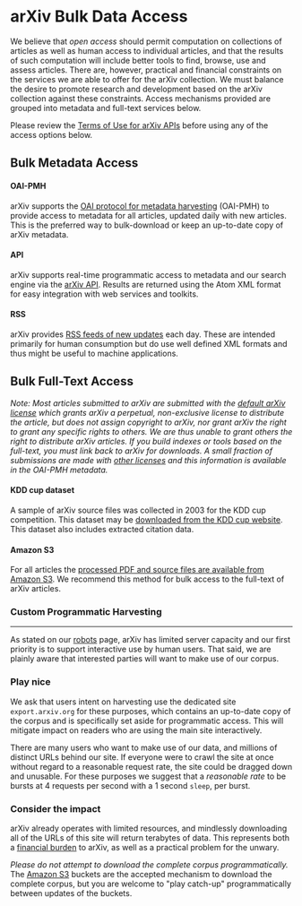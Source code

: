 arXiv Bulk Data Access
======================

We believe that *open access* should permit computation on collections
of articles as well as human access to individual articles, and that the
results of such computation will include better tools to find, browse,
use and assess articles. There are, however, practical and financial
constraints on the services we are able to offer for the arXiv
collection. We must balance the desire to promote research and
development based on the arXiv collection against these constraints.
Access mechanisms provided are grouped into metadata and full-text
services below.

Please review the [Terms of Use for arXiv APIs](./api/tou) before using any of
the access options below.

Bulk Metadata Access
--------------------

#### OAI-PMH

arXiv supports the [OAI protocol for metadata harvesting](oa/index)
(OAI-PMH) to provide access to metadata for all articles, updated daily
with new articles. This is the preferred way to bulk-download or keep an
up-to-date copy of arXiv metadata.

#### API

arXiv supports real-time programmatic access to metadata and our search
engine via the [arXiv API](api/index). Results are returned using
the Atom XML format for easy integration with web services and toolkits.

#### RSS

arXiv provides [RSS feeds of new updates](rss) each day. These are
intended primarily for human consumption but do use well defined XML
formats and thus might be useful to machine applications.

Bulk Full-Text Access
---------------------

*Note: Most articles submitted to arXiv are submitted with the [default
arXiv
license](http://arxiv.org/licenses/nonexclusive-distrib/1.0/license.html)
which grants arXiv a perpetual, non-exclusive license to distribute the
article, but does not assign copyright to arXiv, nor grant arXiv the
right to grant any specific rights to others. We are thus unable to
grant others the right to distribute arXiv articles. If you build
indexes or tools based on the full-text, you must link back to arXiv for
downloads. A small fraction of submissions are made with [other
licenses](license) and this information is available in the
OAI-PMH metadata.*

#### KDD cup dataset

A sample of arXiv source files was collected in 2003 for the KDD cup
competition. This dataset may be [downloaded from the KDD cup
website](http://www.cs.cornell.edu/projects/kddcup/datasets.html). This
dataset also includes extracted citation data.

#### Amazon S3

For all articles the [processed PDF and source files are available from
Amazon S3](bulk_data_s3). We recommend this method for bulk access to
the full-text of arXiv articles.

<span id="harvest"></span>
### Custom Programmatic Harvesting 
----------------------------------

As stated on our [robots](robots) page, arXiv has limited server capacity 
and our first priority is to support interactive use by human users. That said, 
we are plainly aware that interested parties will want to make use of our corpus.

### Play nice

We ask that users intent on harvesting use the dedicated site `export.arxiv.org` 
for these purposes, which contains an up-to-date copy of the corpus and is specifically 
set aside for programmatic access. This will mitigate impact on readers who are
using the main site interactively.  

There are many users who want to make use of our data, and millions of distinct 
URLs behind our site. If everyone were to crawl the site at once without regard
to a reasonable request rate, the site could be dragged down and unusable. 
For these purposes we suggest that a *reasonable rate* to be bursts
at 4 requests per second with a 1 second `sleep`, per burst.

### Consider the impact

arXiv already operates with limited resources, and mindlessly downloading 
all of the URLs of this site will return terabytes of data. This represents
both a [financial burden](/about/give) to arXiv, as well as a practical 
problem for the unwary. 

*Please do not attempt to download the complete corpus programmatically.* 
The [Amazon S3](bulk_data_s3) buckets are the accepted mechanism to download 
the complete corpus, but you are welcome to "play catch-up" programmatically
between updates of the buckets.

